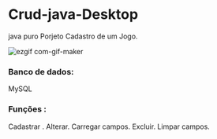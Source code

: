 # Crud-java-Desktop
java puro Porjeto Cadastro de um Jogo.

![ezgif com-gif-maker](https://user-images.githubusercontent.com/126752400/233745146-19557f26-f8b5-43a6-ba27-0c9d35a5447d.gif)


### Banco de dados: 
MySQL

### Funções :
Cadastrar  .
Alterar.
Carregar campos.
Excluir.
Limpar campos.
